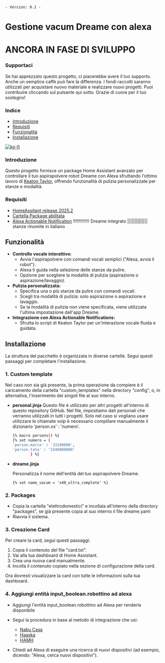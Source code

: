 `- Version: 0.1 -`

# Gestione vacum Dreame con alexa

# ANCORA IN FASE DI SVILUPPO

### **Supportaci**

Se hai apprezzato questo progetto, ci piacerebbe avere il tuo supporto. Anche un semplice caffè può fare la differenza. 
I fondi raccolti saranno utilizzati per acquistare nuovo materiale e realizzare nuovi progetti. Puoi contribuire cliccando sul pulsante qui sotto. 
Grazie di cuore per il tuo sostegno!

### **Indice**

- [Introduzione](#introduzione)
- [Requisiti](#requisiti)
- [Funzionalità](#funzionalità)
- [Installazione](#installazione)

[![ko-fi](https://ko-fi.com/img/githubbutton_sm.svg)](https://ko-fi.com/M4M1MI00I)

### **Introduzione**

Questo progetto fornisce un package Home Assistant avanzato per controllare il tuo aspirapolvere robot Dreame con Alexa sfruttando l'ottimo lavoro di [Keaton Taylor](https://github.com/keatontaylor/alexa-actions), offrendo funzionalità di pulizia personalizzate per stanze e modalità.

### **Requisiti**

- [HomeAssitant release 2025.2 ](https://www.home-assistant.io/blog/2025/02/05/release-20252/)
- [Cartella Package abilitata](https://www.home-assistant.io/docs/configuration/packages/)
- [Alexa Actionable Notification](https://indomus.it/progetti/home-assistant-e-le-notifiche-azionabili-di-amazon-alexa/)
!!!!!!!!!!!!! Dreame integrato 
|||||||||||||| stanze rinomite in italiano
## Funzionalità

* **Controllo vocale interattivo:**
    * Avvia l'aspirapolvere con comandi vocali semplici ("Alexa, avvia il robot").
    * Alexa ti guida nella selezione delle stanze da pulire.
    * Opzione per scegliere la modalità di pulizia (aspirazione o aspirazione/lavaggio).
* **Pulizia personalizzata:**
    * Specifica una o più stanze da pulire con comandi vocali.
    * Scegli tra modalità di pulizia: solo aspirazione o aspirazione e lavaggio.
    * Se la modalità di pulizia non viene specificata, viene utilizzata l'ultima impostazione dall'app Dreame.
* **Integrazione con Alexa Actionable Notifications:**
    * Sfrutta lo script di Keaton Taylor per un'interazione vocale fluida e guidata.
    
## Installazione

La struttura del pacchetto è organizzata in diverse cartelle. Segui questi passaggi per completare l'installazione.

### 1. **Custom template**

Nel caso non sia già presente, la prima operazione da compiere è il caricamento della cartella "custom_templates" nella directory "config", o, in alternativa, l'inserimento dei singoli file al suo interno.

- **personal.jinja**
Questo file è utilizzato per altri progetti all'interno di questo repository GitHub. Nel file, impostiamo dati personali che verranno utilizzati in tutti i progetti.
Solo nel caso si vogliano usare utilizzare le chiamate voip è necessario complilare manualmente il dizionario 'person.xx' : 'numero'.

    ```bash
    {% macro persons() %}
    {% set numero = { 
    'person.marco' : '33100000',
    'person.tata' : '3340000000' 
            } %}  
    ```

- **dreame.jinja**

  Personalizza il nome dell'entità del tuo aspirapolvere Dreame.

  ```jinja
  {% set name_vacum = 'x40_ultra_complete' %}
  ```

### 2. Packages

- Copia la cartella "elettrodomestici" e incollala all'interno della directory "packages", se già presente copia al suo interno il file dreame.yaml
- Riavvia il sistema.


### 3. Creazione Card

Per creare la card, segui questi passaggi:

1. Copia il contenuto del file "card.txt".
2. Vai alla tua dashboard di Home Assistant.
3. Crea una nuova card manualmente.
4. Incolla il contenuto copiato nella sezione di configurazione della card.

Ora dovresti visualizzare la card con tutte le informazioni sulla tua dashboard.

### 4. Aggiungi entità input_boolean.robottino ad alexa

- Aggiungi l'entità input_boolean.robottino ad Alexa per renderla disponibile
- Segui la procedura in base al metodo di integrazione che usi:

  - [Nabu Casa](https://www.nabucasa.com/)
  - [Haaska](https://indomus.it/guide/integrare-gratuitamente-amazon-echo-alexa-con-home-assistant-via-haaska-e-aws/)
  - [HAMH](https://indomus.it/componenti/home-assistant-matter-hub-aka-hamh/)
- Chiedi ad Alexa di eseguire una ricerca di nuovi dispositivi (ad esempio, dicendo: "Alexa, cerca nuovi dispositivi").
